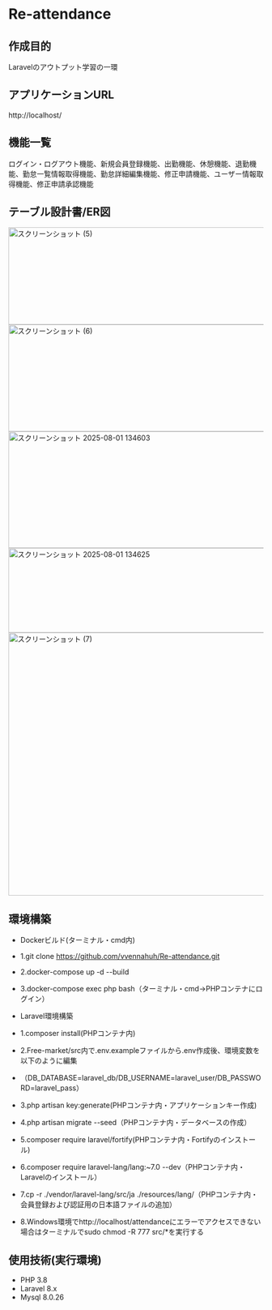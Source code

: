 # Re-attendance

## 作成目的
Laravelのアウトプット学習の一環

## アプリケーションURL
http://localhost/

## 機能一覧
ログイン・ログアウト機能、新規会員登録機能、出勤機能、休憩機能、退勤機能、勤怠一覧情報取得機能、勤怠詳細編集機能、修正申請機能、ユーザー情報取得機能、修正申請承認機能

## テーブル設計書/ER図
<img width="758" height="192" alt="スクリーンショット (5)" src="https://github.com/user-attachments/assets/116dcf94-0136-42bc-a1fb-2fa66b6b7631" />
<img width="792" height="211" alt="スクリーンショット (6)" src="https://github.com/user-attachments/assets/e5fc0e8a-dc54-4833-a001-6e22ff0037dc" />
<img width="758" height="230" alt="スクリーンショット 2025-08-01 134603" src="https://github.com/user-attachments/assets/c4ac057a-9596-4169-a508-86ddf53a115e" />
<img width="757" height="167" alt="スクリーンショット 2025-08-01 134625" src="https://github.com/user-attachments/assets/484e343e-cd9e-44f0-a4a8-4d21362acba4" />
<img width="915" height="519" alt="スクリーンショット (7)" src="https://github.com/user-attachments/assets/cd25ce28-29f0-4066-850f-72248bacddb4" />



## 環境構築
- Dockerビルド(ターミナル・cmd内)
- 1.git clone https://github.com/vvennahuh/Re-attendance.git
- 2.docker-compose up -d --build
- 3.docker-compose exec php bash（ターミナル・cmd→PHPコンテナにログイン）

- Laravel環境構築
- 1.composer install(PHPコンテナ内)
- 2.Free-market/src内で.env.exampleファイルから.env作成後、環境変数を以下のように編集
- （DB_DATABASE=laravel_db/DB_USERNAME=laravel_user/DB_PASSWORD=laravel_pass）
- 3.php artisan key:generate(PHPコンテナ内・アプリケーションキー作成)
- 4.php artisan migrate --seed（PHPコンテナ内・データベースの作成）
- 5.composer require laravel/fortify(PHPコンテナ内・Fortifyのインストール)
- 6.composer require laravel-lang/lang:~7.0 --dev（PHPコンテナ内・Laravelのインストール）
- 7.cp -r ./vendor/laravel-lang/src/ja ./resources/lang/（PHPコンテナ内・会員登録および認証用の日本語ファイルの追加）
- 8.Windows環境でhttp://localhost/attendanceにエラーでアクセスできない場合はターミナルでsudo chmod -R 777 src/*を実行する

## 使用技術(実行環境)
- PHP 3.8
- Laravel 8.x
- Mysql 8.0.26
